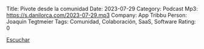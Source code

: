 Title: Pivote desde la comunidad
Date: 2023-07-29
Category: Podcast
Mp3: https://s.danilorca.com/2023-07-29.mp3
Company: App Tribbu
Person: Joaquin Tegtmeier
Tags: Comunidad, Colaboración, SaaS, Software
Rating: 0

<a href="https://s.danilorca.com/2023-07-29.mp3" type="audio/mpeg">
Escuchar
</a>
